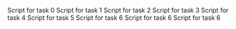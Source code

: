 Script for task 0
Script for task 1
Script for task 2
Script for task 3
Script for task 4
Script for task 5
Script for task 6
Script for task 6
Script for task 6
